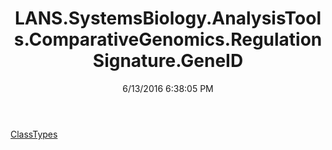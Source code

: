 ﻿---
title: LANS.SystemsBiology.AnalysisTools.ComparativeGenomics.RegulationSignature.GeneID
date: 6/13/2016 6:38:05 PM
---

[ClassTypes](T-LANS.SystemsBiology.AnalysisTools.ComparativeGenomics.RegulationSignature.GeneID.ClassTypes.html)
